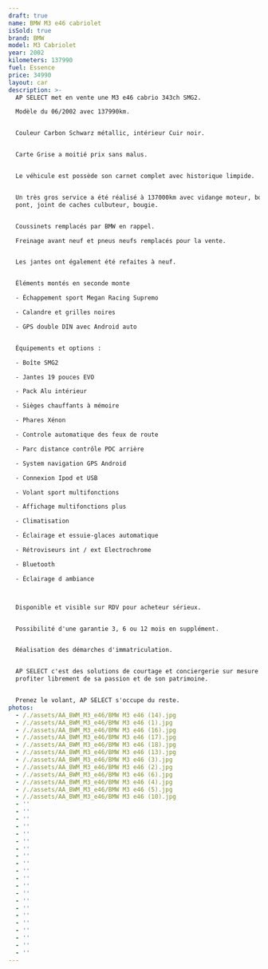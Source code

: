 ```yaml
---
draft: true
name: BMW M3 e46 cabriolet
isSold: true
brand: BMW
model: M3 Cabriolet
year: 2002
kilometers: 137990
fuel: Essence
price: 34990
layout: car
description: >-
  AP SELECT met en vente une M3 e46 cabrio 343ch SMG2.

  Modèle du 06/2002 avec 137990km.


  Couleur Carbon Schwarz métallic, intérieur Cuir noir.


  Carte Grise a moitié prix sans malus.


  Le véhicule est possède son carnet complet avec historique limpide.


  Un très gros service a été réalisé à 137000km avec vidange moteur, boîte SMG,
  pont, joint de caches culbuteur, bougie.


  Coussinets remplacés par BMW en rappel.

  Freinage avant neuf et pneus neufs remplacés pour la vente.


  Les jantes ont également été refaites à neuf.


  Éléments montés en seconde monte

  - Échappement sport Megan Racing Supremo

  - Calandre et grilles noires

  - GPS double DIN avec Android auto


  Équipements et options :

  - Boîte SMG2

  - Jantes 19 pouces EVO

  - Pack Alu intérieur

  - Sièges chauffants à mémoire

  - Phares Xénon

  - Controle automatique des feux de route

  - Parc distance contrôle PDC arrière

  - System navigation GPS Android

  - Connexion Ipod et USB

  - Volant sport multifonctions

  - Affichage multifonctions plus

  - Climatisation

  - Éclairage et essuie-glaces automatique

  - Rétroviseurs int / ext Electrochrome

  - Bluetooth

  - Éclairage d ambiance



  Disponible et visible sur RDV pour acheteur sérieux.


  Possibilité d'une garantie 3, 6 ou 12 mois en supplément.


  Réalisation des démarches d'immatriculation.


  AP SELECT c'est des solutions de courtage et conciergerie sur mesure pour
  profiter librement de sa passion et de son patrimoine.


  Prenez le volant, AP SELECT s'occupe du reste.
photos:
  - /./assets/AA_BWM_M3_e46/BMW M3 e46 (14).jpg
  - /./assets/AA_BWM_M3_e46/BMW M3 e46 (1).jpg
  - /./assets/AA_BWM_M3_e46/BMW M3 e46 (16).jpg
  - /./assets/AA_BWM_M3_e46/BMW M3 e46 (17).jpg
  - /./assets/AA_BWM_M3_e46/BMW M3 e46 (18).jpg
  - /./assets/AA_BWM_M3_e46/BMW M3 e46 (13).jpg
  - /./assets/AA_BWM_M3_e46/BMW M3 e46 (3).jpg
  - /./assets/AA_BWM_M3_e46/BMW M3 e46 (2).jpg
  - /./assets/AA_BWM_M3_e46/BMW M3 e46 (6).jpg
  - /./assets/AA_BWM_M3_e46/BMW M3 e46 (4).jpg
  - /./assets/AA_BWM_M3_e46/BMW M3 e46 (5).jpg
  - /./assets/AA_BWM_M3_e46/BMW M3 e46 (10).jpg
  - ''
  - ''
  - ''
  - ''
  - ''
  - ''
  - ''
  - ''
  - ''
  - ''
  - ''
  - ''
  - ''
  - ''
  - ''
  - ''
  - ''
  - ''
  - ''
  - ''
  - ''
---
```





